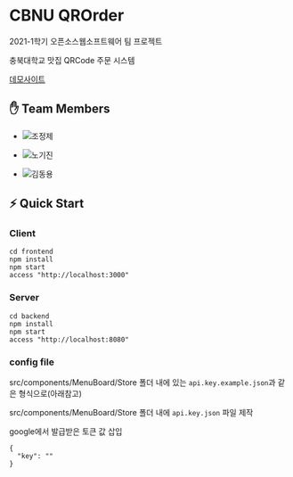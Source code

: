 # CBNU QROrder

2021-1학기 오픈소스웹소프트웨어 팀 프로젝트

충북대학교 맛집 QRCode 주문 시스템

[데모사이트](http://qrorder.jaryapp.kro.kr/)


## ✋ Team Members
* ![조정제](https://img.shields.io/badge/충북대학교_소프트웨어학과-조정제-blue)

* ![노기진](https://img.shields.io/badge/충북대학교_경영정보학과-노기진-blue)

* ![김동용](https://img.shields.io/badge/충북대학교_소프트웨어학과-김동용-blue)

## ⚡ Quick Start

### Client

```
cd frontend
npm install
npm start
access "http://localhost:3000"
```

### Server

```
cd backend
npm install
npm start
access "http://localhost:8080"
```

### config file

src/components/MenuBoard/Store 폴더 내에 있는 `api.key.example.json`과 같은 형식으로(아래참고)

src/components/MenuBoard/Store 폴더 내에 `api.key.json` 파일 제작

google에서 발급받은 토큰 값 삽입

```
{
  "key": ""
}

```

